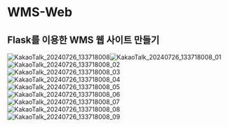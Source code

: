 # WMS-Web
## Flask를 이용한 WMS 웹 사이트 만들기
![KakaoTalk_20240726_133718008](https://github.com/user-attachments/assets/6c7179bc-a361-4077-842b-18f52abf70e2)![KakaoTalk_20240726_133718008_01](https://github.com/user-attachments/assets/e4d945fa-7738-409b-87dd-ea9b9962e470)![KakaoTalk_20240726_133718008_02](https://github.com/user-attachments/assets/60836545-c170-4e95-9f77-007c834b9ca3)![KakaoTalk_20240726_133718008_03](https://github.com/user-attachments/assets/801f2ea2-e597-4f67-a66b-6b207f90c41d)![KakaoTalk_20240726_133718008_04](https://github.com/user-attachments/assets/c1999145-8367-4ea4-8d6c-2a513f066fa1)![KakaoTalk_20240726_133718008_05](https://github.com/user-attachments/assets/b5f81eaa-9484-40cd-b83d-bbfe9c816226)![KakaoTalk_20240726_133718008_06](https://github.com/user-attachments/assets/eb75afce-884b-4fbd-8f57-0bf232927164)![KakaoTalk_20240726_133718008_07](https://github.com/user-attachments/assets/6617c5ae-4846-4212-b211-9264a1995bab)![KakaoTalk_20240726_133718008_08](https://github.com/user-attachments/assets/8cd8ff6e-9a18-40f4-ae40-8755dc1473ed)![KakaoTalk_20240726_133718008_09](https://github.com/user-attachments/assets/c6d14b19-2cdd-41c4-8eee-ca64e0442972)










